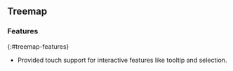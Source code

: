 ## Treemap
 
### Features
{:#treemap-features}
 
* Provided touch support for interactive features like tooltip and selection.


